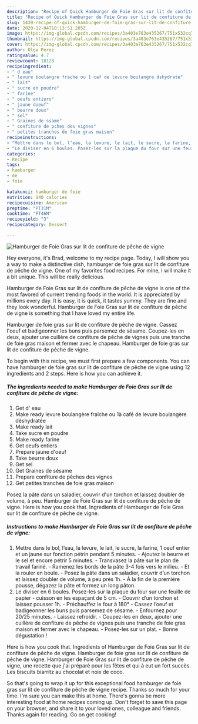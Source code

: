 ```yaml
---
description: "Recipe of Quick Hamburger de Foie Gras sur lit de confiture de pêche de vigne"
title: "Recipe of Quick Hamburger de Foie Gras sur lit de confiture de pêche de vigne"
slug: 1439-recipe-of-quick-hamburger-de-foie-gras-sur-lit-de-confiture-de-peche-de-vigne
date: 2020-12-04T18:13:51.205Z
image: https://img-global.cpcdn.com/recipes/3a403e763e435267/751x532cq70/hamburger-de-foie-gras-sur-lit-de-confiture-de-peche-de-vigne-photo-principale-de-la-recette.jpg
thumbnail: https://img-global.cpcdn.com/recipes/3a403e763e435267/751x532cq70/hamburger-de-foie-gras-sur-lit-de-confiture-de-peche-de-vigne-photo-principale-de-la-recette.jpg
cover: https://img-global.cpcdn.com/recipes/3a403e763e435267/751x532cq70/hamburger-de-foie-gras-sur-lit-de-confiture-de-peche-de-vigne-photo-principale-de-la-recette.jpg
author: Olga Perez
ratingvalue: 4.7
reviewcount: 18128
recipeingredient:
- " d eau"
- " levure boulangre frache ou 1 caf de levure boulangre dshydrate"
- " lait"
- " sucre en poudre"
- " farine"
- " oeufs entiers"
- " jaune doeuf"
- " beurre doux"
- " sel"
- " Graines de ssame"
- " confiture de pches des vignes"
- " petites tranches de foie gras maison"
recipeinstructions:
- "Mettre dans le bol, l’eau, la levure, le lait, le sucre, la farine, 1 oeuf entier et un jaune sur fonction pétrin pendant 5 minutes. Ajoutez le beurre et le sel et encore pétrir 5 minutes. Transvasez la pâte sur le plan de travail fariné. Ramenez les bords de la pâte 3-4 fois vers le milieu. Et la rouler en boule. Posez la pâte dans un saladier, couvrir d’un torchon et laissez doubler de volume, à peu près 1h. À la fin de la première pousse, dégazez la pâte et formez un long pâton."
- "Le diviser en 6 boules. Posez-les sur la plaque du four sur une feuille de papier cuisson en les espaçant de 5 cm. Couvrir d’un torchon et laissez pousser 1h. Préchauffez le four à 180° Cassez l’oeuf et badigeonner les buns puis parsemez de sésame. Enfournez pour 20/25 minutes. Laissez refroidir. Coupez-les en deux, ajouter une cuillère de confiture de pêche de vignes puis une tranche de foie gras maison et fermer avec le chapeau. Posez-les sur un plat. Bonne dégustation !"
categories:
- Recipe
tags:
- hamburger
- de
- foie

katakunci: hamburger de foie 
nutrition: 140 calories
recipecuisine: American
preptime: "PT31M"
cooktime: "PT46M"
recipeyield: "3"
recipecategory: Dessert

---
```



![Hamburger de Foie Gras sur lit de confiture de pêche de vigne](https://img-global.cpcdn.com/recipes/3a403e763e435267/751x532cq70/hamburger-de-foie-gras-sur-lit-de-confiture-de-peche-de-vigne-photo-principale-de-la-recette.jpg)

Hey everyone, it's Brad, welcome to my recipe page. Today, I will show you a way to make a distinctive dish, hamburger de foie gras sur lit de confiture de pêche de vigne. One of my favorites food recipes. For mine, I will make it a bit unique. This will be really delicious.

Hamburger de Foie Gras sur lit de confiture de pêche de vigne is one of the most favored of current trending foods in the world. It is appreciated by millions every day. It is easy, it is quick, it tastes yummy. They are fine and they look wonderful. Hamburger de Foie Gras sur lit de confiture de pêche de vigne is something that I have loved my entire life.

Hamburger de foie gras sur lit de confiture de pêche de vigne. Cassez l&#39;oeuf et badigeonner les buns puis parsemez de sésame. Coupez-les en deux, ajouter une cuillère de confiture de pêche de vignes puis une tranche de foie gras maison et fermer avec le chapeau. Hamburger de foie gras sur lit de confiture de pêche de vigne.


To begin with this recipe, we must first prepare a few components. You can have hamburger de foie gras sur lit de confiture de pêche de vigne using 12 ingredients and 2 steps. Here is how you can achieve it.

<!--inarticleads1-->

##### The ingredients needed to make Hamburger de Foie Gras sur lit de confiture de pêche de vigne:

1. Get  d&#39; eau
1. Make ready  levure boulangère fraîche ou 1à café de levure boulangère déshydratée
1. Make ready  lait
1. Take  sucre en poudre
1. Make ready  farine
1. Get  oeufs entiers
1. Prepare  jaune d&#39;oeuf
1. Take  beurre doux
1. Get  sel
1. Get  Graines de sésame
1. Prepare  confiture de pêches des vignes
1. Get  petites tranches de foie gras maison


Posez la pâte dans un saladier, couvrir d&#39;un torchon et laissez doubler de volume, à peu. Hamburger de Foie Gras sur lit de confiture de pêche de vigne. Here is how you cook that. Ingredients of Hamburger de Foie Gras sur lit de confiture de pêche de vigne. 

<!--inarticleads2-->

##### Instructions to make Hamburger de Foie Gras sur lit de confiture de pêche de vigne:

1. Mettre dans le bol, l’eau, la levure, le lait, le sucre, la farine, 1 oeuf entier et un jaune sur fonction pétrin pendant 5 minutes. - Ajoutez le beurre et le sel et encore pétrir 5 minutes. - Transvasez la pâte sur le plan de travail fariné. - Ramenez les bords de la pâte 3-4 fois vers le milieu. - Et la rouler en boule. - Posez la pâte dans un saladier, couvrir d’un torchon et laissez doubler de volume, à peu près 1h. - À la fin de la première pousse, dégazez la pâte et formez un long pâton.
1. Le diviser en 6 boules. Posez-les sur la plaque du four sur une feuille de papier - cuisson en les espaçant de 5 cm. - Couvrir d’un torchon et laissez pousser 1h. - Préchauffez le four à 180° - Cassez l’oeuf et badigeonner les buns puis parsemez de sésame. - Enfournez pour 20/25 minutes. - Laissez refroidir. - Coupez-les en deux, ajouter une cuillère de confiture de pêche de vignes puis une tranche de foie gras maison et fermer avec le chapeau. - Posez-les sur un plat. - Bonne dégustation !


Here is how you cook that. Ingredients of Hamburger de Foie Gras sur lit de confiture de pêche de vigne. Hamburger de foie gras sur lit de confiture de pêche de vigne. Hamburger de Foie Gras sur lit de confiture de pêche de vigne, une recette que j&#39;ai préparé pour les fêtes et qui à eut un fort succès. Les biscuits biarritz au chocolat et noix de coco. 

So that's going to wrap it up for this exceptional food hamburger de foie gras sur lit de confiture de pêche de vigne recipe. Thanks so much for your time. I'm sure you can make this at home. There's gonna be more interesting food at home recipes coming up. Don't forget to save this page on your browser, and share it to your loved ones, colleague and friends. Thanks again for reading. Go on get cooking!
